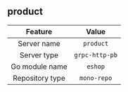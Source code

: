## product

| Feature             | Value          |
| :----------------: | :-----------: |
| Server name      |  `product`   |
| Server type        |  `grpc-http-pb`   |
| Go module name |  `eshop`  |
| Repository type   |  `mono-repo`  |

